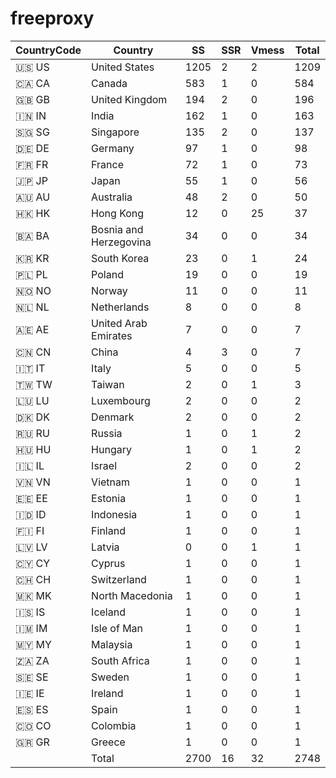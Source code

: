 # freeproxy

|CountryCode|Country|SS|SSR|Vmess|Total|
|  ----  | ----  |  ----  | ----  |  ----  | ----  |
|🇺🇸 US|United States|1205|2|2|1209|
|🇨🇦 CA|Canada|583|1|0|584|
|🇬🇧 GB|United Kingdom|194|2|0|196|
|🇮🇳 IN|India|162|1|0|163|
|🇸🇬 SG|Singapore|135|2|0|137|
|🇩🇪 DE|Germany|97|1|0|98|
|🇫🇷 FR|France|72|1|0|73|
|🇯🇵 JP|Japan|55|1|0|56|
|🇦🇺 AU|Australia|48|2|0|50|
|🇭🇰 HK|Hong Kong|12|0|25|37|
|🇧🇦 BA|Bosnia and Herzegovina|34|0|0|34|
|🇰🇷 KR|South Korea|23|0|1|24|
|🇵🇱 PL|Poland|19|0|0|19|
|🇳🇴 NO|Norway|11|0|0|11|
|🇳🇱 NL|Netherlands|8|0|0|8|
|🇦🇪 AE|United Arab Emirates|7|0|0|7|
|🇨🇳 CN|China|4|3|0|7|
|🇮🇹 IT|Italy|5|0|0|5|
|🇹🇼 TW|Taiwan|2|0|1|3|
|🇱🇺 LU|Luxembourg|2|0|0|2|
|🇩🇰 DK|Denmark|2|0|0|2|
|🇷🇺 RU|Russia|1|0|1|2|
|🇭🇺 HU|Hungary|1|0|1|2|
|🇮🇱 IL|Israel|2|0|0|2|
|🇻🇳 VN|Vietnam|1|0|0|1|
|🇪🇪 EE|Estonia|1|0|0|1|
|🇮🇩 ID|Indonesia|1|0|0|1|
|🇫🇮 FI|Finland|1|0|0|1|
|🇱🇻 LV|Latvia|0|0|1|1|
|🇨🇾 CY|Cyprus|1|0|0|1|
|🇨🇭 CH|Switzerland|1|0|0|1|
|🇲🇰 MK|North Macedonia|1|0|0|1|
|🇮🇸 IS|Iceland|1|0|0|1|
|🇮🇲 IM|Isle of Man|1|0|0|1|
|🇲🇾 MY|Malaysia|1|0|0|1|
|🇿🇦 ZA|South Africa|1|0|0|1|
|🇸🇪 SE|Sweden|1|0|0|1|
|🇮🇪 IE|Ireland|1|0|0|1|
|🇪🇸 ES|Spain|1|0|0|1|
|🇨🇴 CO|Colombia|1|0|0|1|
|🇬🇷 GR|Greece|1|0|0|1|
||Total|2700|16|32|2748|
